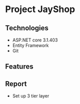 # Project JayShop

## Technologies
- ASP.NET core 3.1.403
- Entity Framework
- Git

## Features

## Report
- Set up 3 tier layer

